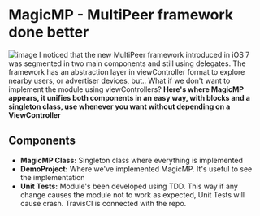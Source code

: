 # MagicMP - MultiPeer framework done better
![image](http://img801.imageshack.us/img801/786/wpqo.png)
I noticed that the new MultiPeer framework introduced in iOS 7 was segmented in two main components and still using delegates. The framework has an abstraction layer in viewController format to explore nearby users, or advertiser devices, but.. What if we don't want to implement  the module using viewControllers? **Here's where MagicMP appears, it unifies both components in an easy way, with blocks and a singleton class, use whenever you want without depending on a ViewController**

##  Components
* **MagicMP Class:** Singleton class where everything is implemented
* **DemoProject:** Where we've implemented MagicMP. It's useful to see the implementation
* **Unit Tests:** Module's been developed using TDD. This way if any change causes the module not to work as expected, Unit Tests will cause crash. TravisCI is connected with the repo.
